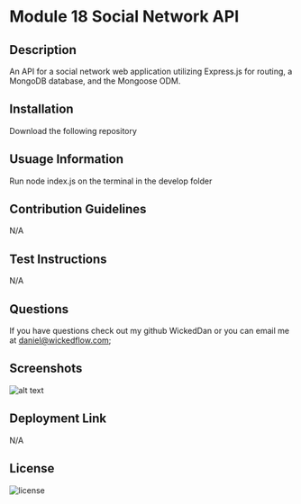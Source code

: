 # Module 18 Social Network API
## Description
An API for a social network web application utilizing Express.js for routing, a MongoDB database, and the Mongoose ODM.
## Installation
Download the following repository 
## Usuage Information
Run node index.js on the terminal in the develop folder
## Contribution Guidelines
N/A
## Test Instructions
N/A
## Questions 
If you have questions check out my github WickedDan or you can email me at daniel@wickedflow.com;
## Screenshots
![alt text](../assets/mod1.png)
## Deployment Link
N/A
## License
![license](https://img.shields.io/badge/None-License-blue)


            